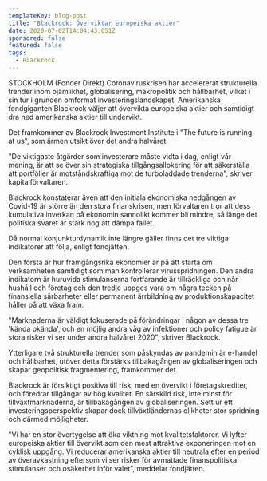 ```yaml
---
templateKey: blog-post
title: "Blackrock: Överviktar europeiska aktier"
date: 2020-07-02T14:04:43.051Z
sponsored: false
featured: false
tags:
  - Blackrock
---
```

STOCKHOLM (Fonder Direkt) Coronaviruskrisen har accelererat strukturella trender inom ojämlikhet, globalisering, makropolitik och hållbarhet, vilket i sin tur i grunden omformat investeringslandskapet. Amerikanska fondgiganten Blackrock väljer att övervikta europeiska aktier och samtidigt dra ned amerikanska aktier till undervikt.

Det framkommer av Blackrock Investment Institute i "The future is running at us", som ärmen utsikt över det andra halvåret.

"De viktigaste åtgärder som investerare måste vidta i dag, enligt vår mening, är att se över sin strategiska tillgångsallokering för att säkerställa att portföljer är motståndskraftiga mot de turboladdade trenderna", skriver kapitalförvaltaren.

Blackrock konstaterar även att den initiala ekonomiska nedgången av Covid-19 är större än den stora finanskrisen, men förvaltaren tror att dess kumulativa inverkan på ekonomin sannolikt kommer bli mindre, så länge det politiska svaret är stark nog att dämpa fallet.

Då normal konjunkturdynamik inte längre gäller finns det tre viktiga indikatorer att följa, enligt fondjätten.

Den första är hur framgångsrika ekonomier är på att starta om verksamheten samtidigt som man kontrollerar virusspridningen. Den andra indikatorn är huruvida stimulanserna fortfarande är tillräckliga och når hushåll och företag och den tredje uppges vara om några tecken på finansiella sårbarheter eller permanent ärrbildning av produktionskapacitet håller på att växa fram.

"Marknaderna är väldigt fokuserade på förändringar i någon av dessa tre 'kända okända', och en möjlig andra våg av infektioner och policy fatigue är stora risker vi ser under andra halvåret 2020", skriver Blackrock.

Ytterligare två strukturella trender som påskyndas av pandemin är e-handel och hållbarhet, utöver detta förstärks tillbakagången av globaliseringen och skapar geopolitisk fragmentering, framkommer det.

Blackrock är försiktigt positiva till risk, med en övervikt i företagskrediter, och föredrar tillgångar av hög kvalitet. En särskild risk, inte minst för tillväxtmarknaderna, är tillbakagången av globaliseringen. Sett ur ett investeringsperspektiv skapar dock tillväxtländernas olikheter stor spridning och därmed möjligheter.

"Vi har en stor övertygelse att öka viktning mot kvalitetsfaktorer. Vi lyfter europeiska aktier till övervikt som den mest attraktiva exponeringen mot en cyklisk uppgång. Vi reducerar amerikanska aktier till neutrala efter en period av överavkastning eftersom vi ser risker för avmattade finanspolitiska stimulanser och osäkerhet inför valet", meddelar fondjätten.